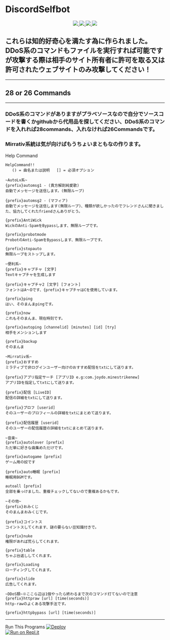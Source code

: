 # DiscordSelfbot
<p align="center">
  <a href="https://github.com/yutodadil/DiscordSelfbot">
  <img src="https://img.shields.io/github/stars/yutodadil/DiscordSelfbot?style=for-the-badge&logo=appveyor&color=blue" />
  </a>
  <a href="https://github.com/yutodadil/DiscordSelfbot/fork">
  <img src="https://img.shields.io/github/forks/yutodadil/DiscordSelfbot?style=for-the-badge&logo=appveyor&color=blue" />
  </a>
  <a href="https://github.com/yutodadil/DiscordSelfbot/issues">
  <img src="https://img.shields.io/github/issues/yutodadil/DiscordSelfbot?style=for-the-badge&logo=appveyor&color=informational" />
  <img src="https://img.shields.io/github/issues-pr/yutodadil/DiscordSelfbot?style=for-the-badge&logo=appveyor&color=informational" />
  </a>
</p>

## これらは知的好奇心を満たす為に作られました。<br>DDoS系のコマンドもファイルを実行すれば可能ですが攻撃する際は相手のサイト所有者に許可を取る又は許可されたウェブサイトのみ攻撃してください！</br>

---

## 28 or 26 Commands

---

### DDoS系のコマンドがありますがプラベソースなので自分でソースコードを書くかgithubから代用品を探してください、DDoS系のコマンドを入れれば28commands、入れなければ26Commandsです。

### Mirrativ系統は気が向けばもうちょいまともなの作ります。

Help Command

```
HelpCommand!!
   () = 曲名または説明   [] = 必須オプション
 
~AutoLv系~
{prefix}automsg1 - (貴方解剖純愛歌)
自動でメッセージを送信します。(無限ループ)
 
{prefix}automsg2 - (マフィア)
自動でメッセージを送信します(無限ループ)、種類が欲しかったのでフレンドさんに聞きました、協力してくれたfriendさんありがとう。
 
{prefix}AntiWick
WickのAnti-SpamをBypassします、無限ループです。
 
{prefix}probotmode
ProbotのAnti-SpamをBypassします、無限ループです。
 
{prefix}stopauto
無限ループをストップします。
 
~便利系~
{prefix}キャプチャ [文字]
Textキャプチャを生成します
 
{prefix}キャプチャ2 [文字] [フォント]
フォントはA～Dです、{prefix}キャプチャはCを使用しています。
 
{prefix}ping
はい、そのまんまpingです。
 
{prefix}now
これもそのまんま、現在時刻です。
 
{prefix}autoping [channelid] [minutes] [id] [try]
相手をメンションします
 
{prefix}backup
そのまんま
 
~Mirrativ系~
{prefix}おすすめ
ミラティブで非ログインユーザー向けのおすすめ配信をtxtにして送ります。
 
{prefix}アプリ指定サーチ [アプリID e.g:com.joydo.minestrikenew]
アプリIDを指定してtxtにして送ります。
 
{prefix}配信 [LiveID]
配信の詳細をtxtにして送ります。
 
{prefix}プロフ [userid]
そのユーザーのプロフィールの詳細をtxtにまとめて送ります。
 
{prefix}配信履歴 [userid]
そのユーザーの配信履歴の詳細をtxtにまとめて送ります。
 
~音楽~
{prefix}autolover [prefix]
ただ単に好きな曲集めただけです。
 
{prefix}autogame [prefix]
ゲーム用の奴です
 
{prefix}auto睡眠 [prefix]
睡眠用BGMです。
 
autoall [prefix]
全部を乗っけました、重複チェックしてないので重複あるかもです。
 
~その他~
{prefix}おみくじ
そのまんまおみくじです。
 
{prefix}コイントス
コイントスしてくれます、謎の要らない豆知識付きで。
 
{prefix}nuke
権限があれば荒らしてくれます。
 
{prefix}table
ちゃぶ台返ししてくれます。
 
{prefix}Loading
ローディングしてくれます。
 
{prefix}slide
広告してくれます。
 
~DDoS類~※ここら辺は1個やったら終わるまで次のコマンド打てないので注意
{prefix}httpraw [url] [time(seconds)]
http-rawのよくある攻撃手法です。
 
{prefix}httpbypass [url] [time(seconds)]
```

---

Run This Programs
[![Deploy](https://www.herokucdn.com/deploy/button.png)](https://heroku.com/deploy?template=https://github.com/yutodadil/DiscordSelfbot/tree/rewrite)<br>
[![Run on Repl.it](https://replit.com/badge/github/yutodadil/DiscordSelfbot)](https://repl.it/github/yutodadil/DiscordSelfbot)
